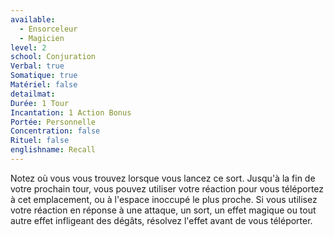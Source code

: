 ```yaml
---
available:
  - Ensorceleur
  - Magicien
level: 2
school: Conjuration
Verbal: true
Somatique: true
Matériel: false
detailmat: 
Durée: 1 Tour
Incantation: 1 Action Bonus
Portée: Personnelle
Concentration: false
Rituel: false
englishname: Recall
---
```

Notez où vous vous trouvez lorsque vous lancez ce sort. Jusqu'à la fin de votre prochain tour, vous pouvez utiliser votre réaction pour vous téléportez à cet emplacement, ou à l'espace inoccupé le plus proche. Si vous utilisez votre réaction en réponse à une attaque, un sort, un effet magique ou tout autre effet infligeant des dégâts, résolvez l'effet avant de vous téléporter.
